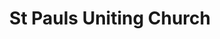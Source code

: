 ---
title: "St Pauls Uniting Church"
denomination: "Uniting"
leader: "Rev Dr Julia Pitman"
address: ""
suburb: ""
address-hint: ""
mailing: ""
phone: ""
email: ""
website: ""
services:
  - "Sunday 9:15am"
office-hours:
  - "By appointment"
coordinates: 
  longitude: 149.18386699999996
  latitude: -21.141938
---